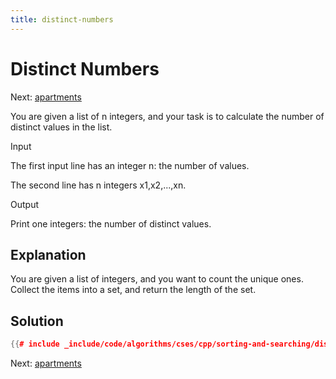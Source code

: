 ```yaml
---
title: distinct-numbers
---
```




# Distinct Numbers

Next: [apartments](apartments.md)

You are given a list of n integers, and your task is to calculate the
number of distinct values in the list.

Input

The first input line has an integer n: the number of values.

The second line has n integers x1,x2,...,xn.

Output

Print one integers: the number of distinct values.

## Explanation

You are given a list of integers, and you want to count the unique ones.
Collect the items into a set, and return the length of the set.

## Solution

```cpp
{{# include _include/code/algorithms/cses/cpp/sorting-and-searching/distinct-numbers.cc }}
```

Next: [apartments](apartments.md)
